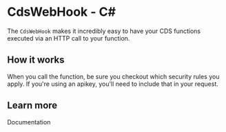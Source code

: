 ﻿# CdsWebHook - C<span>#</span>

The `CdsWebHook` makes it incredibly easy to have your CDS functions executed via an HTTP call to your function.

## How it works

When you call the function, be sure you checkout which security rules you apply. If you're using an apikey, you'll need to include that in your request.

## Learn more

<TODO> Documentation